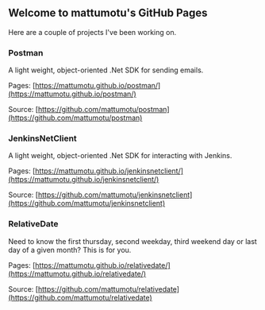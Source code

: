 ## Welcome to mattumotu's GitHub Pages

Here are a couple of projects I've been working on.

### Postman

A light weight, object-oriented .Net SDK for sending emails.

Pages: [https://mattumotu.github.io/postman/](https://mattumotu.github.io/postman/)

Source: [https://github.com/mattumotu/postman](https://github.com/mattumotu/postman)

### JenkinsNetClient

A light weight, object-oriented .Net SDK for interacting with Jenkins.

Pages: [https://mattumotu.github.io/jenkinsnetclient/](https://mattumotu.github.io/jenkinsnetclient/)

Source: [https://github.com/mattumotu/jenkinsnetclient](https://github.com/mattumotu/jenkinsnetclient)

### RelativeDate

Need to know the first thursday, second weekday, third weekend day or last day of a given month? This is for you.

Pages: [https://mattumotu.github.io/relativedate/](https://mattumotu.github.io/relativedate/)

Source: [https://github.com/mattumotu/relativedate](https://github.com/mattumotu/relativedate)


